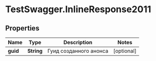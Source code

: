 # TestSwagger.InlineResponse2011

## Properties

Name | Type | Description | Notes
------------ | ------------- | ------------- | -------------
**guid** | **String** | Гуид созданного анонса | [optional] 


